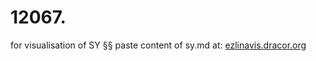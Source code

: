 # 12067.
for visualisation of SY §§ paste content of sy.md at: [ezlinavis.dracor.org](https://ezlinavis.dracor.org)